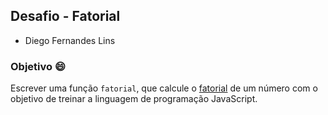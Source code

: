## Desafio - Fatorial

- Diego Fernandes Lins

### Objetivo 😄

Escrever uma função `fatorial`, que calcule o [fatorial](https://pt.wikipedia.org/wiki/fatorial) de um número com o objetivo de treinar a linguagem de programação JavaScript.

